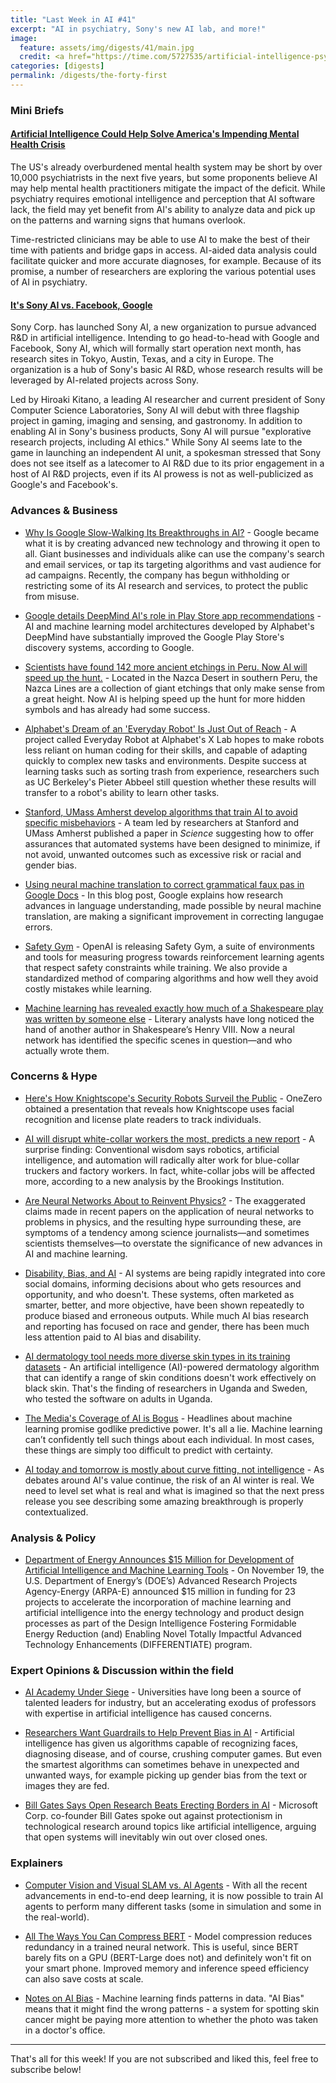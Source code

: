 ```yaml
---
title: "Last Week in AI #41"
excerpt: "AI in psychiatry, Sony's new AI lab, and more!"
image:
  feature: assets/img/digests/41/main.jpg
  credit: <a href="https://time.com/5727535/artificial-intelligence-psychiatry/"> Jamie Ducharme / TIME </a>
categories: [digests]
permalink: /digests/the-forty-first
---
```


### Mini Briefs

#### [Artificial Intelligence Could Help Solve America's Impending Mental Health Crisis](https://time.com/5727535/artificial-intelligence-psychiatry/)

The US's already overburdened mental health system may be short by over 10,000 psychiatrists in the next five years, but some proponents believe AI may help mental health practitioners mitigate the impact of the deficit. While psychiatry requires emotional intelligence and perception that AI software lack, the field may yet benefit from AI's ability to analyze data and pick up on the patterns and warning signs that humans overlook.

Time-restricted clinicians may be able to use AI to make the best of their time with patients and bridge gaps in access. AI-aided data analysis could facilitate quicker and more accurate diagnoses, for example. Because of its promise, a number of researchers are exploring the various potential uses of AI in psychiatry.

#### [It's Sony AI vs. Facebook, Google](https://www.eetimes.com/document.asp?doc_id=1335303)

Sony Corp. has launched Sony AI, a new organization to pursue advanced R&D in artificial intelligence. Intending to go head-to-head with Google and Facebook, Sony AI, which will formally start operation next month, has research sites in Tokyo, Austin, Texas, and a city in Europe. The organization is a hub of Sony's basic AI R&D, whose research results will be leveraged by AI-related projects across Sony.

Led by Hiroaki Kitano, a leading AI researcher and current president of Sony Computer Science Laboratories, Sony AI will debut with three flagship project in gaming, imaging and sensing, and gastronomy. In addition to enabling AI in Sony's business products, Sony AI will pursue "explorative research projects, including AI ethics." While Sony AI seems late to the game in launching an independent AI unit, a spokesman stressed that Sony does not see itself as a latecomer to AI R&D due to its prior engagement in a host of AI R&D projects, even if its AI prowess is not as well-publicized as Google's and Facebook's.

### Advances & Business

* [Why Is Google Slow-Walking Its Breakthroughs in AI?](https://www.wired.com/story/why-is-google-slow-walking-its-breakthroughs-in-ai/) - Google became what it is by creating advanced new technology and throwing it open to all. Giant businesses and individuals alike can use the company's search and email services, or tap its targeting algorithms and vast audience for ad campaigns. Recently, the company has begun withholding or restricting some of its AI research and services, to protect the public from misuse.

* [Google details DeepMind AI's role in Play Store app recommendations](https://venturebeat.com/2019/11/18/deepminds-ai-now-powers-google-play-store-app-recommendations/) - AI and machine learning model architectures developed by Alphabet's DeepMind have substantially improved the Google Play Store's discovery systems, according to Google.

* [Scientists have found 142 more ancient etchings in Peru. Now AI will speed up the hunt.](https://www.technologyreview.com/f/614734/scientists-have-found-142-more-ancient-etchings-in-peru-now-ai-will-help-speed-up-the-hunt/) - Located in the Nazca Desert in southern Peru, the Nazca Lines are a collection of giant etchings that only make sense from a great height. Now AI is helping speed up the hunt for more hidden symbols and has already had some success.

* [Alphabet's Dream of an 'Everyday Robot' Is Just Out of Reach](https://www.wired.com/story/alphabets-dream-everyday-robot-out-reach/) - A project called Everyday Robot at Alphabet's X Lab hopes to make robots less reliant on human coding for their skills, and capable of adapting quickly to complex new tasks and environments. Despite success at learning tasks such as sorting trash from experience, researchers such as UC Berkeley's Pieter Abbeel still question whether these results will transfer to a robot's ability to learn other tasks.

* [Stanford, UMass Amherst develop algorithms that train AI to avoid specific misbehaviors](https://news.stanford.edu/2019/11/21/stanford-helps-train-ai-not-misbehave/) - A team led by researchers at Stanford and UMass Amherst published a paper in _Science_ suggesting how to offer assurances that automated systems have been designed to minimize, if not avoid, unwanted outcomes such as excessive risk or racial and gender bias.

* [Using neural machine translation to correct grammatical faux pas in Google Docs](https://cloud.google.com/blog/products/productivity-collaboration/using-neural-machine-translation-to-correct-grammatical-in-google-docs/) - In this blog post, Google explains how research advances in language understanding, made possible by neural machine translation, are making a significant improvement in correcting langugae errors.

* [Safety Gym](https://openai.com/blog/safety-gym/) - OpenAI is releasing Safety Gym, a suite of environments and tools for measuring progress towards reinforcement learning agents that respect safety constraints while training. We also provide a standardized method of comparing algorithms and how well they avoid costly mistakes while learning.

* [Machine learning has revealed exactly how much of a Shakespeare play was written by someone else](https://www.technologyreview.com/s/614742/machine-learning-has-revealed-exactly-how-much-of-a-shakespeare-play-was-written-by-someone/) - Literary analysts have long noticed the hand of another author in Shakespeare’s Henry VIII. Now a neural network has identified the specific scenes in question—and who actually wrote them.

### Concerns & Hype

* [Here's How Knightscope's Security Robots Surveil the Public](https://onezero.medium.com/heres-how-knightscope-s-security-robots-surveil-the-public-c2c6d14ee2c2) - OneZero obtained a presentation that reveals how Knightscope uses facial recognition and license plate readers to track individuals.

* [AI will disrupt white-collar workers the most, predicts a new report](https://www.technologyreview.com/f/614739/ai-will-disrupt-white-collar-workers-the-most-predicts-a-new-report/) - A surprise finding: Conventional wisdom says robotics, artificial intelligence, and automation will radically alter work for blue-collar truckers and factory workers. In fact, white-collar jobs will be affected more, according to a new analysis by the Brookings Institution.

* [Are Neural Networks About to Reinvent Physics?](http://nautil.us/issue/78/atmospheres/are-neural-networks-about-to-reinvent-physics) - The exaggerated claims made in recent papers on the application of neural networks to problems in physics, and the resulting hype surrounding these, are symptoms of a tendency among science journalists—and sometimes scientists themselves—to overstate the significance of new advances in AI and machine learning.

* [Disability, Bias, and AI](https://medium.com/@AINowInstitute/disability-bias-and-ai-4434dc7065f0) - AI systems are being rapidly integrated into core social domains, informing decisions about who gets resources and opportunity, and who doesn't. These systems, often marketed as smarter, better, and more objective, have been shown repeatedly to produce biased and erroneous outputs. While much AI bias research and reporting has focused on race and gender, there has been much less attention paid to AI bias and disability.

* [AI dermatology tool needs more diverse skin types in its training datasets](https://physicsworld.com/a/ai-dermatology-tool-needs-more-diverse-skin-types-in-its-training-datasets/) - An artificial intelligence (AI)-powered dermatology algorithm that can identify a range of skin conditions doesn't work effectively on black skin. That's the finding of researchers in Uganda and Sweden, who tested the software on adults in Uganda.

* [The Media's Coverage of AI is Bogus](https://blogs.scientificamerican.com/observations/the-medias-coverage-of-ai-is-bogus/) - Headlines about machine learning promise godlike predictive power. It's all a lie. Machine learning can’t confidently tell such things about each individual. In most cases, these things are simply too difficult to predict with certainty.

* [AI today and tomorrow is mostly about curve fitting, not intelligence](https://diginomica.com/ai-curve-fitting-not-intelligence) - As debates around AI's value continue, the risk of an AI winter is real. We need to level set what is real and what is imagined so that the next press release you see describing some amazing breakthrough is properly contextualized.

### Analysis & Policy

* [Department of Energy Announces $15 Million for Development of Artificial Intelligence and Machine Learning Tools](https://www.energy.gov/articles/department-energy-announces-15-million-development-artificial-intelligence-and-machine) - On November 19, the U.S. Department of Energy’s (DOE’s) Advanced Research Projects Agency-Energy (ARPA-E) announced $15 million in funding for 23 projects to accelerate the incorporation of machine learning and artificial intelligence into the energy technology and product design processes as part of the Design Intelligence Fostering Formidable Energy Reduction (and) Enabling Novel Totally Impactful Advanced Technology Enhancements (DIFFERENTIATE) program.

### Expert Opinions & Discussion within the field

* [AI Academy Under Siege](https://www.insidehighered.com/views/2019/11/20/how-stop-brain-drain-artificial-intelligence-experts-out-academia-opinion) - Universities have long been a source of talented leaders for industry, but an accelerating exodus of professors with expertise in artificial intelligence has caused concerns.

* [Researchers Want Guardrails to Help Prevent Bias in AI](https://www.wired.com/story/researchers-guardrails-prevent-bias-ai/) - Artificial intelligence has given us algorithms capable of recognizing faces, diagnosing disease, and of course, crushing computer games. But even the smartest algorithms can sometimes behave in unexpected and unwanted ways, for example picking up gender bias from the text or images they are fed.

* [Bill Gates Says Open Research Beats Erecting Borders in AI](https://www.bloomberg.com/news/articles/2019-11-21/bill-gates-you-can-t-nationalize-ai-research-open-systems-win) - Microsoft Corp. co-founder Bill Gates spoke out against protectionism in technological research around topics like artificial intelligence, arguing that open systems will inevitably win out over closed ones.

### Explainers

* [Computer Vision and Visual SLAM vs. AI Agents](http://www.computervisionblog.com/2019/11/computer-vision-and-visual-slam-vs-ai.html) - With all the recent advancements in end-to-end deep learning, it is now possible to train AI agents to perform many different tasks (some in simulation and some in the real-world).

* [All The Ways You Can Compress BERT](http://mitchgordon.me/machine/learning/2019/11/18/all-the-ways-to-compress-BERT.html) - Model compression reduces redundancy in a trained neural network. This is useful, since BERT barely fits on a GPU (BERT-Large does not) and definitely won't fit on your smart phone. Improved memory and inference speed efficiency can also save costs at scale.

* [Notes on AI Bias](https://www.ben-evans.com/benedictevans/2019/4/15/notes-on-ai-bias) - Machine learning finds patterns in data. "AI Bias" means that it might find the wrong patterns - a system for spotting skin cancer might be paying more attention to whether the photo was taken in a doctor's office.


<hr>

That's all for this week! If you are not subscribed and liked this, feel free to subscribe below!
